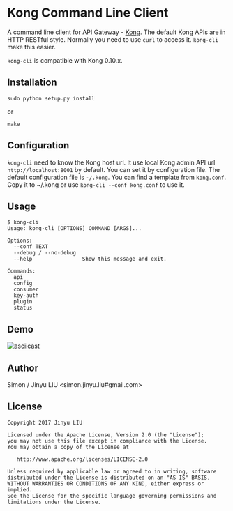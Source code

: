 
Kong Command Line Client
===========

A command line client for API Gateway - [Kong][kong-url]. The default Kong APIs are in HTTP RESTful style. Normally you need to use `curl` to access it. `kong-cli` make this easier.

`kong-cli` is compatible with Kong 0.10.x.

## Installation

`sudo python setup.py install`

or

`make`


## Configuration

`kong-cli` need to know the Kong host url. It use local Kong admin API url `http://localhost:8001` by default. You can set it by configuration file. The default configuration file is `~/.kong`. You can find a template from `kong.conf`. Copy it to ~/.kong or use `kong-cli --conf kong.conf` to use it.


## Usage

	$ kong-cli
	Usage: kong-cli [OPTIONS] COMMAND [ARGS]...
	
	Options:
	  --conf TEXT
	  --debug / --no-debug
	  --help                Show this message and exit.
	
	Commands:
	  api
	  config
	  consumer
	  key-auth
	  plugin
	  status


## Demo

[![asciicast](https://asciinema.org/a/122418.png)](https://asciinema.org/a/122418)

## Author

Simon / Jinyu LIU <simon.jinyu.liu#gmail.com>

## License
```
Copyright 2017 Jinyu LIU

Licensed under the Apache License, Version 2.0 (the "License");
you may not use this file except in compliance with the License.
You may obtain a copy of the License at

   http://www.apache.org/licenses/LICENSE-2.0

Unless required by applicable law or agreed to in writing, software
distributed under the License is distributed on an "AS IS" BASIS,
WITHOUT WARRANTIES OR CONDITIONS OF ANY KIND, either express or implied.
See the License for the specific language governing permissions and
limitations under the License.
```

[kong-url]: https://getkong.org/
